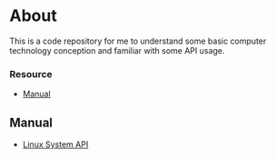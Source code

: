 # About
This is a code repository  for me to understand some basic computer technology conception and familiar with some API usage.


### Resource

- [Manual](#manual)

##  Manual
* [Linux System API](http://man7.org/linux/man-pages/dir_all_by_section.html)
